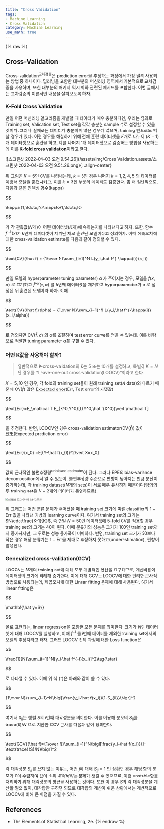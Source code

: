 ```yaml
---
title: "Cross Validation"
tags:
- Machine Learning
- Cross Validation
category: Machine Learning
use_math: true
---
```

{% raw %}
## Cross-Validation

Cross-validation<sup>교차검증</sup>은 prediction error을 추정하는 과정에서 가장 널리 사용되는 방법 중 하나이다. 딥러닝을 포함한 대부분의 머신러닝 영역에서 기본적으로 교차검증을 사용하며, 또한 대부분의 패키지 역시 이와 관련된 메서드를 포함한다. 이번 글에서는 교차검증의 이론적인 내용을 살펴보도록 하자.

### K-Fold Cross Validation

만일 어떤 머신러닝 알고리즘을 개발할 때 데이터가 매우 충분하다면, 우리는 임의로 Training set, Validation set, Test set을 각각 충분한 sample 수로 설정할 수 있을 것이다. 그러나 실제로는 데이터가 충분하지 않은 경우가 많으며, training 만으로도 벅찰 경우가 있다. 이런 경우를 해결하기 위해 전체 훈련 데이터셋을 $K$개로 나누어 ($K-1$)개 데이터셋으로 훈련을 하고, 이를 나머지 1개 데이터셋으로 검증하는 방법을 사용하는데 이를 **K-fold cross validation**이라고 한다.

![스크린샷 2022-04-03 오전 9.54.26](/assets/img/Cross Validation.assets/스크린샷 2022-04-03 오전 9.54.26.png){: .align-center}

위 그림은 $K=5$인 CV를 나타내는데, $k=3$인 경우 나머지 $k=1,2,4,5$ 의 데이터를 이용해 모델을 훈련시키고, 이를 $k=3$인 부분의 데이터로 검증한다. 좀 더 일반적으로, 다음과 같은 인덱싱 함수(kappa)

$$

\kappa:\{1,\ldots,N\}\mapsto\{1,\ldots,K\}

$$

 가 각 관측값($N$개)이 어떤 데이터셋($K$개)에 속하는지를 나타낸다고 하자. 또한, 함수 $\hat f^{-k}(x)$가 $k$번째 데이터셋이 제거된 채로 훈련된 모델이라고 정의하자. 이때 예측오차에 대한 cross-validation estimate를 다음과 같이 정의할 수 있다.

$$

\text{CV}(\hat f) = {1\over N}\sum_{i=1}^N L(y_i,\hat f^{-\kappa(i)}(x_i))

$$

만일 모델의 hyperparameter(tuning parameter) $\alpha$ 가 주어지는 경우, 모델을 $f(x,\alpha)$ 로 표기하고 $\hat f^{-k}(x,\alpha)$ 를 $k$번째 데이터셋을 제거하고 hyperparameter가 $\alpha$ 로 설정된 뒤 훈련된 모델이라 하자. 이때

$$

\text{CV}(\hat f,\alpha) = {1\over N}\sum_{i=1}^N L(y_i,\hat f^{-\kappa(i)}(x_i,\alpha))

$$

로 정의하면 $\text{CV}(\hat f,\alpha)$ 의 $\alpha$를 조절하며 test error curve를 얻을 수 있는데, 이를 바탕으로 적절한 tuning parameter $\hat\alpha$를 구할 수 있다.

### 어떤 K값을 사용해야 할까?

>  일반적으로 K-cross-validation의 K는 5 또는 10개를 설정하고, 특별히 $K=N$인 경우를 *Leave-one-out cross-validation(LOOCV)*이라고 한다.

$K=5,10$ 인 경우, 각 fold의 training set들이 원래 training set($N$ data)와 다르기 때문에 $\text{CV}(\hat f)$ 값은 [Expected error](https://ddangchani.github.io/model-assessment)($\text{Err}$, Test error의 기댓값)

$$

\text{Err}=E_\mathcal T E_{X^0,Y^0}[L(Y^0,\hat f(X^0))\vert \mathcal T]

$$

을 추정한다. 반면, LOOCV인 경우 cross-validation estimator($\text{CV}(\hat f)$) 값이 [EPE](https://ddangchani.github.io/model-assessment)(Expected prediction error) 

$$

\text{Err}(x_0) =E[(Y-\hat f(x_0))^2\vert X=x_0]

$$

값의 근사적인 불편추정량<sup>unbiased estimator</sup>이 된다. 그러나 EPE의 bias-variance decomposition에서 알 수 있듯이, 불편추정량 수준으로 편향이 낮아지는 만큼 분산이 증가하는데, 각 training dataset($N$개의 sets)이 서로 매우 유사하기 때문이다(임의의 두 training set은 $N-2$개의 데이터가 동일하므로).

<img src="/assets/img/Cross Validation.assets/스크린샷 2022-04-03 오후 12.17.56.png" alt="스크린샷 2022-04-03 오후 12.17.56" style="zoom:50%;" />

위 그래프는 어떤 분류 문제가 주어졌을 때 training set 크기에 따른 classifier의 $1-\text{Err}$ 값을 나타낸 가상의 learning curve이다. 여기서 training set의 크기는 $N\cdot\frac{K-1}{K}$, 즉 만일 $N=50$인 데이터셋에 5-fold CV를 적용할 경우 training set의 크기는 40이 된다. 이때 분류기의 성능은 크기가 100인 training set까지 증가하지만, 그 뒤로는 성능 증가폭이 미미하다. 반면, training set 크기가 50보다 작은 경우 해당 분류기는 $1-\text{Err}$을 제대로 추정하지 못하고(underestimation), 편향이 발생한다. 

### Generalized cross-validation(GCV)

LOOCV는 $N$개의 training set에 대해 모두 개별적인 연산을 요구하므로, 계산비용이 데이터셋의 크기에 비례해 증가한다. 이에 대해 GCV는 LOOCV에 대한 편리한 근사적 방법으로 사용되는데, 제곱오차에 대한 Linear fitting 문제에 대해 사용된다. 여기서 linear fitting은

$$

\mathbf{\hat y=Sy}

$$

꼴로 표현되는, linear regression을 포함한 모든 문제를 의미한다. 크기가 $N$인 데이터셋에 대해 LOOCV를 실행하고, 이때 $\hat f^{-i}$ 를 $i$번째 데이터를 제외한 training set에서의 모델의 추정치라고 하자. 그러면 LOOCV 전체 과정에 대한 Loss function은

$$

\frac{1}{N}\sum_{i=1}^N[y_i-\hat f^{-i}(x_i)]^2\tag{\star}

$$

로 나타낼 수 있다. 이때 위 식 (*)은 아래와 같이 쓸 수 있다.

$$

{1\over N}\sum_{i=1}^N\bigl[\frac{y_i-\hat f(x_i)}{1-S_{ii}}\bigr]^2

$$

여기서 $S_{ii}$는 행렬 $S$의 $i$번째 대각성분을 의미한다. 이를 이용해 분모의 $S_{ii}$를 $\text{trace}(S)/N$ 으로 치환한 GCV 근사를 다음과 같이 정의한다.

$$

\text{GCV}(\hat f)={1\over N}\sum_{i=1}^N\bigl[\frac{y_i-\hat f(x_i)}{1-\text{trace}(S)/N}\bigr]^2

$$

각 대각성분 $S_{ii}$를 쓰지 않는 이유는, 어떤 $j$에 대해 $S_{jj}\approx1$ 인 상황인 경우 해당 항의 분모가 0에 수렴하여 값이 소위 *튀어버리는* 문제가 생길 수 있으므로, 이런 unstable함을 처리하기 위해 대각성분의 평균을 사용하는 것이다. 또한 이 경우 $S$의 각 대각성분을 계산할 필요 없이, 대각합만 구하면 되므로 대각합의 계산이 쉬운 상황에서는 계산적으로 LOOCV에 비해 큰 이점을 가질 수 있다.



## References

- The Elements of Statistical Learning, 2e.
{% endraw %}